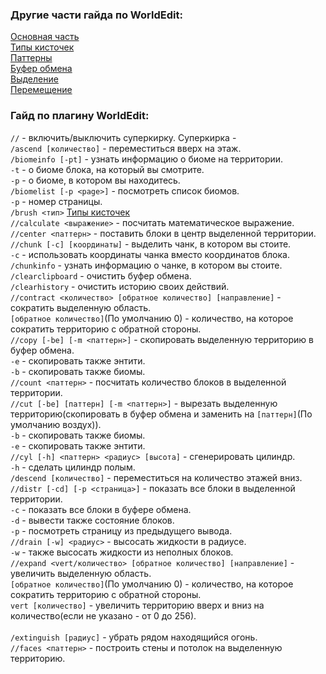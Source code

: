 ### Другие части гайда по WorldEdit:
[Основная часть](WorldEdit.md)<br>
[Типы кисточек](Brushes.md)<br>
[Паттерны](Pattern.md)<br>
[Буфер обмена](Clipboard.md)<br>
[Выделение](Selection.md)<br>
[Перемещение](Movement.md)<br>
### Гайд по плагину WorldEdit:
`//` - включить/выключить суперкирку. Суперкирка - <br>
`/ascend [количество]` - переместиться вверх на этаж.<br>
`/biomeinfo [-pt]` - узнать информацию о биоме на территории.<br>
`-t` - о биоме блока, на который вы смотрите.<br>
`-p` - о биоме, в котором вы находитесь.<br>
`/biomelist [-p <page>]` - посмотреть список биомов.<br>
`-p` - номер страницы.<br>
`/brush <тип>` [Типы кисточек](Brushes.md)<br>
`//calculate <выражение>` - посчитать математическое выражение.<br>
`//center <паттерн>` - поставить блоки в центр выделенной территории.<br>
`//chunk [-c] [координаты]` - выделить чанк, в котором вы стоите.<br>
`-c` - использовать координаты чанка вместо координатов блока.<br>
`/chunkinfo` - узнать информацию о чанке, в котором вы стоите.<br>
`/clearclipboard` - очистить буфер обмена.<br>
`/clearhistory` - очистить историю своих действий.<br>
`//contract <количество> [обратное количество] [направление]` - сократить выделенную область.<br>
`[обратное количество]`(По умолчанию 0) - количество, на которое сократить территорию с обратной стороны.<br>
`//copy [-be] [-m <паттерн>]` -  скопировать выделенную территорию в буфер обмена.<br>
`-e` - скопировать также энтити.<br>
`-b` - скопировать также биомы.<br>
`//count <паттерн>` - посчитать количество блоков в выделенной территории.<br>
`//cut [-be] [паттерн] [-m <паттерн>]` - вырезать выделенную территорию(скопировать в буфер обмена и заменить на `[паттерн]`(По умолчанию воздух)).<br>
`-b` - скопировать также биомы.<br>
`-e` - скопировать также энтити.<br>
`//cyl [-h] <паттерн> <радиус> [высота]` - сгенерировать цилиндр.<br>
`-h` - сделать цилиндр полым.<br>
`/descend [количество]` - переместиться на количество этажей вниз.<br>
`//distr [-cd] [-p <страница>]` - показать все блоки в выделенной территории.<br>
`-c` - показать все блоки в буфере обмена.<br>
`-d` - вывести также состояние блоков.<br>
`-p` - посмотреть страницу из предыдущего вывода.<br>
`//drain [-w] <радиус>` - высосать жидкости в радиусе.<br>
`-w` - также высосать жидкости из неполных блоков.<br>
`//expand <vert/количество> [обратное количество] [направление]` - увеличить выделенную область.<br>
`[обратное количество]`(По умолчанию 0) - количество, на которое сократить территорию с обратной стороны.<br>
`vert [количество]` - увеличить территорию вверх и вниз на количество(если не указано - от 0 до 256).<br>  
`/extinguish [радиус]` - убрать рядом находящийся огонь.<br>
`//faces <паттерн>` - построить стены и потолок на выделенную территорию.<br>
